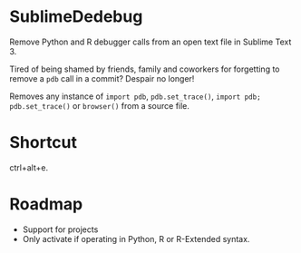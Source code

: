 # SublimeDedebug
Remove Python and R debugger calls from an open text file in Sublime Text 3.

Tired of being shamed by friends, family and coworkers for forgetting to remove 
a `pdb` call in a commit? Despair no longer!

Removes any instance of `import pdb`, `pdb.set_trace()`, 
`import pdb; pdb.set_trace()` or `browser()` from a source file.

# Shortcut
ctrl+alt+e.

# Roadmap
* Support for projects
* Only activate if operating in Python, R or R-Extended syntax.
